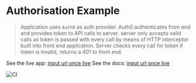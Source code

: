 # Authorisation Example

> Application uses `Auth0` as auth provider. Auth0 authenticates from end and provides token to API calls to server. server only accepts valid calls as token is passed with every call by means of HTTP interceptor built into front end application. Server checks every call for token if token is invalid, returns a 401 to front end. 

See the live app: [input url once live]()
See the docs: [input url once live]()

![CI](https://github.com/CliffCrerar/auth0-full-stack-demo-app/workflows/CI/badge.svg?branch=dev)